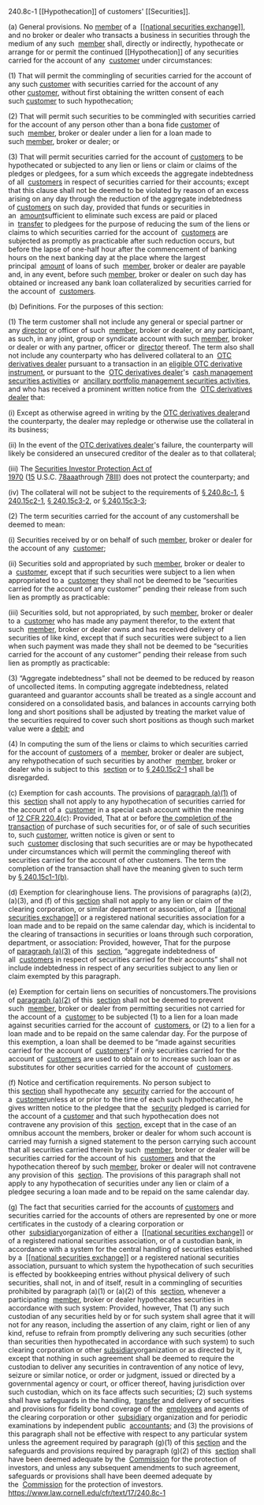 240.8c-1 [[Hypothecation]] of customers' [[Securities]].

(a) General provisions. No [member](https://www.law.cornell.edu/definitions/index.php?width=840&height=800&iframe=true&def_id=9fedf557e2c0804caaab6df6d41fe1fc&term_occur=999&term_src=Title:17:Chapter:II:Part:240:Subpart:A:Subjgrp:67:240.8c-1) of a  [[[national securities exchange]]](https://www.law.cornell.edu/definitions/index.php?width=840&height=800&iframe=true&def_id=76594439aef602ac750f0fd461623dd8&term_occur=999&term_src=Title:17:Chapter:II:Part:240:Subpart:A:Subjgrp:67:240.8c-1), and no broker or dealer who transacts a business in securities through the medium of any such  [member](https://www.law.cornell.edu/definitions/index.php?width=840&height=800&iframe=true&def_id=9fedf557e2c0804caaab6df6d41fe1fc&term_occur=999&term_src=Title:17:Chapter:II:Part:240:Subpart:A:Subjgrp:67:240.8c-1) shall, directly or indirectly, hypothecate or arrange for or permit the continued [[Hypothecation]] of any securities carried for the account of any  [customer](https://www.law.cornell.edu/definitions/index.php?width=840&height=800&iframe=true&def_id=fa3c3abdfe2cddf9d9d152ff0e6f5260&term_occur=999&term_src=Title:17:Chapter:II:Part:240:Subpart:A:Subjgrp:67:240.8c-1) under circumstances: 

(1) That will permit the commingling of securities carried for the account of any such [customer](https://www.law.cornell.edu/definitions/index.php?width=840&height=800&iframe=true&def_id=fa3c3abdfe2cddf9d9d152ff0e6f5260&term_occur=999&term_src=Title:17:Chapter:II:Part:240:Subpart:A:Subjgrp:67:240.8c-1) with securities carried for the account of any other [customer](https://www.law.cornell.edu/definitions/index.php?width=840&height=800&iframe=true&def_id=fa3c3abdfe2cddf9d9d152ff0e6f5260&term_occur=999&term_src=Title:17:Chapter:II:Part:240:Subpart:A:Subjgrp:67:240.8c-1), without first obtaining the written consent of each such [customer](https://www.law.cornell.edu/definitions/index.php?width=840&height=800&iframe=true&def_id=fa3c3abdfe2cddf9d9d152ff0e6f5260&term_occur=999&term_src=Title:17:Chapter:II:Part:240:Subpart:A:Subjgrp:67:240.8c-1) to such hypothecation; 

(2) That will permit such securities to be commingled with securities carried for the account of any person other than a bona fide [customer](https://www.law.cornell.edu/definitions/index.php?width=840&height=800&iframe=true&def_id=fa3c3abdfe2cddf9d9d152ff0e6f5260&term_occur=999&term_src=Title:17:Chapter:II:Part:240:Subpart:A:Subjgrp:67:240.8c-1) of such  [member](https://www.law.cornell.edu/definitions/index.php?width=840&height=800&iframe=true&def_id=9fedf557e2c0804caaab6df6d41fe1fc&term_occur=999&term_src=Title:17:Chapter:II:Part:240:Subpart:A:Subjgrp:67:240.8c-1), broker or dealer under a lien for a loan made to such [member](https://www.law.cornell.edu/definitions/index.php?width=840&height=800&iframe=true&def_id=9fedf557e2c0804caaab6df6d41fe1fc&term_occur=999&term_src=Title:17:Chapter:II:Part:240:Subpart:A:Subjgrp:67:240.8c-1), broker or dealer; or 

(3) That will permit securities carried for the account of [customers](https://www.law.cornell.edu/definitions/index.php?width=840&height=800&iframe=true&def_id=fa3c3abdfe2cddf9d9d152ff0e6f5260&term_occur=999&term_src=Title:17:Chapter:II:Part:240:Subpart:A:Subjgrp:67:240.8c-1) to be hypothecated or subjected to any lien or liens or claim or claims of the pledges or pledgees, for a sum which exceeds the aggregate indebtedness of all  [customers](https://www.law.cornell.edu/definitions/index.php?width=840&height=800&iframe=true&def_id=fa3c3abdfe2cddf9d9d152ff0e6f5260&term_occur=999&term_src=Title:17:Chapter:II:Part:240:Subpart:A:Subjgrp:67:240.8c-1) in respect of securities carried for their accounts; except that this clause shall not be deemed to be violated by reason of an excess arising on any day through the reduction of the aggregate indebtedness of [customers](https://www.law.cornell.edu/definitions/index.php?width=840&height=800&iframe=true&def_id=fa3c3abdfe2cddf9d9d152ff0e6f5260&term_occur=999&term_src=Title:17:Chapter:II:Part:240:Subpart:A:Subjgrp:67:240.8c-1) on such day, provided that funds or securities in an  [amount](https://www.law.cornell.edu/definitions/index.php?width=840&height=800&iframe=true&def_id=f66e12c1939b7e22b804c6f041f4ad90&term_occur=999&term_src=Title:17:Chapter:II:Part:240:Subpart:A:Subjgrp:67:240.8c-1)sufficient to eliminate such excess are paid or placed in  [transfer](https://www.law.cornell.edu/definitions/index.php?width=840&height=800&iframe=true&def_id=e542fdbb590660152a0a609826db8881&term_occur=999&term_src=Title:17:Chapter:II:Part:240:Subpart:A:Subjgrp:67:240.8c-1) to pledgees for the purpose of reducing the sum of the liens or claims to which securities carried for the account of  [customers](https://www.law.cornell.edu/definitions/index.php?width=840&height=800&iframe=true&def_id=fa3c3abdfe2cddf9d9d152ff0e6f5260&term_occur=999&term_src=Title:17:Chapter:II:Part:240:Subpart:A:Subjgrp:67:240.8c-1) are subjected as promptly as practicable after such reduction occurs, but before the lapse of one-half hour after the commencement of banking hours on the next banking day at the place where the largest principal  [amount](https://www.law.cornell.edu/definitions/index.php?width=840&height=800&iframe=true&def_id=f66e12c1939b7e22b804c6f041f4ad90&term_occur=999&term_src=Title:17:Chapter:II:Part:240:Subpart:A:Subjgrp:67:240.8c-1) of loans of such  [member](https://www.law.cornell.edu/definitions/index.php?width=840&height=800&iframe=true&def_id=9fedf557e2c0804caaab6df6d41fe1fc&term_occur=999&term_src=Title:17:Chapter:II:Part:240:Subpart:A:Subjgrp:67:240.8c-1), broker or dealer are payable and, in any event, before such [member](https://www.law.cornell.edu/definitions/index.php?width=840&height=800&iframe=true&def_id=9fedf557e2c0804caaab6df6d41fe1fc&term_occur=999&term_src=Title:17:Chapter:II:Part:240:Subpart:A:Subjgrp:67:240.8c-1), broker or dealer on such day has obtained or increased any bank loan collateralized by securities carried for the account of  [customers](https://www.law.cornell.edu/definitions/index.php?width=840&height=800&iframe=true&def_id=fa3c3abdfe2cddf9d9d152ff0e6f5260&term_occur=999&term_src=Title:17:Chapter:II:Part:240:Subpart:A:Subjgrp:67:240.8c-1). 

(b) Definitions. For the purposes of this section: 

(1) The term customer shall not include any general or special partner or any [director](https://www.law.cornell.edu/definitions/index.php?width=840&height=800&iframe=true&def_id=a31032abb58dea2e145818d799e7e533&term_occur=999&term_src=Title:17:Chapter:II:Part:240:Subpart:A:Subjgrp:67:240.8c-1) or officer of such  [member](https://www.law.cornell.edu/definitions/index.php?width=840&height=800&iframe=true&def_id=9fedf557e2c0804caaab6df6d41fe1fc&term_occur=999&term_src=Title:17:Chapter:II:Part:240:Subpart:A:Subjgrp:67:240.8c-1), broker or dealer, or any participant, as such, in any joint, group or syndicate account with such [member](https://www.law.cornell.edu/definitions/index.php?width=840&height=800&iframe=true&def_id=9fedf557e2c0804caaab6df6d41fe1fc&term_occur=999&term_src=Title:17:Chapter:II:Part:240:Subpart:A:Subjgrp:67:240.8c-1), broker or dealer or with any partner, officer or  [director](https://www.law.cornell.edu/definitions/index.php?width=840&height=800&iframe=true&def_id=a31032abb58dea2e145818d799e7e533&term_occur=999&term_src=Title:17:Chapter:II:Part:240:Subpart:A:Subjgrp:67:240.8c-1) thereof. The term also shall not include any counterparty who has delivered collateral to an  [OTC derivatives dealer](https://www.law.cornell.edu/definitions/index.php?width=840&height=800&iframe=true&def_id=8d035b1603a107a60cd85ef43c9beb0c&term_occur=999&term_src=Title:17:Chapter:II:Part:240:Subpart:A:Subjgrp:67:240.8c-1) pursuant to a transaction in an [eligible OTC derivative instrument](https://www.law.cornell.edu/definitions/index.php?width=840&height=800&iframe=true&def_id=703553027001ed7404bed2f3804d49c3&term_occur=999&term_src=Title:17:Chapter:II:Part:240:Subpart:A:Subjgrp:67:240.8c-1), or pursuant to the  [OTC derivatives dealer](https://www.law.cornell.edu/definitions/index.php?width=840&height=800&iframe=true&def_id=8d035b1603a107a60cd85ef43c9beb0c&term_occur=999&term_src=Title:17:Chapter:II:Part:240:Subpart:A:Subjgrp:67:240.8c-1)'s  [cash management securities activities](https://www.law.cornell.edu/definitions/index.php?width=840&height=800&iframe=true&def_id=7f724d6192eb802f2415fa2cc6af3f0a&term_occur=999&term_src=Title:17:Chapter:II:Part:240:Subpart:A:Subjgrp:67:240.8c-1) or  [ancillary portfolio management securities activities](https://www.law.cornell.edu/definitions/index.php?width=840&height=800&iframe=true&def_id=9359acd340915ef358fb3f829b3790b9&term_occur=999&term_src=Title:17:Chapter:II:Part:240:Subpart:A:Subjgrp:67:240.8c-1), and who has received a prominent written notice from the  [OTC derivatives dealer](https://www.law.cornell.edu/definitions/index.php?width=840&height=800&iframe=true&def_id=8d035b1603a107a60cd85ef43c9beb0c&term_occur=999&term_src=Title:17:Chapter:II:Part:240:Subpart:A:Subjgrp:67:240.8c-1) that:

(i) Except as otherwise agreed in writing by the [OTC derivatives dealer](https://www.law.cornell.edu/definitions/index.php?width=840&height=800&iframe=true&def_id=8d035b1603a107a60cd85ef43c9beb0c&term_occur=999&term_src=Title:17:Chapter:II:Part:240:Subpart:A:Subjgrp:67:240.8c-1)and the counterparty, the dealer may repledge or otherwise use the collateral in its business;

(ii) In the event of the [OTC derivatives dealer](https://www.law.cornell.edu/definitions/index.php?width=840&height=800&iframe=true&def_id=8d035b1603a107a60cd85ef43c9beb0c&term_occur=999&term_src=Title:17:Chapter:II:Part:240:Subpart:A:Subjgrp:67:240.8c-1)'s failure, the counterparty will likely be considered an unsecured creditor of the dealer as to that collateral;

(iii) The [Securities Investor Protection Act of 1970](https://www.law.cornell.edu/topn/securities_investor_protection_act_of_1970) ([15](https://www.law.cornell.edu/uscode/text/15) U.S.C. [78aaa](https://www.law.cornell.edu/uscode/text/15/78aaa)through [78lll](https://www.law.cornell.edu/uscode/text/15/78lll)) does not protect the counterparty; and

(iv) The collateral will not be subject to the requirements of [§ 240.8c-1](https://www.law.cornell.edu/cfr/text/17/240.8c-1), [§ 240.15c2-1](https://www.law.cornell.edu/cfr/text/17/240.15c2-1), [§ 240.15c3-2](https://www.law.cornell.edu/cfr/text/17/240.15c3-2), or [§ 240.15c3-3](https://www.law.cornell.edu/cfr/text/17/240.15c3-3);

(2) The term securities carried for the account of any customershall be deemed to mean: 

(i) Securities received by or on behalf of such [member](https://www.law.cornell.edu/definitions/index.php?width=840&height=800&iframe=true&def_id=9fedf557e2c0804caaab6df6d41fe1fc&term_occur=999&term_src=Title:17:Chapter:II:Part:240:Subpart:A:Subjgrp:67:240.8c-1), broker or dealer for the account of any  [customer](https://www.law.cornell.edu/definitions/index.php?width=840&height=800&iframe=true&def_id=fa3c3abdfe2cddf9d9d152ff0e6f5260&term_occur=999&term_src=Title:17:Chapter:II:Part:240:Subpart:A:Subjgrp:67:240.8c-1); 

(ii) Securities sold and appropriated by such [member](https://www.law.cornell.edu/definitions/index.php?width=840&height=800&iframe=true&def_id=9fedf557e2c0804caaab6df6d41fe1fc&term_occur=999&term_src=Title:17:Chapter:II:Part:240:Subpart:A:Subjgrp:67:240.8c-1), broker or dealer to a  [customer](https://www.law.cornell.edu/definitions/index.php?width=840&height=800&iframe=true&def_id=fa3c3abdfe2cddf9d9d152ff0e6f5260&term_occur=999&term_src=Title:17:Chapter:II:Part:240:Subpart:A:Subjgrp:67:240.8c-1), except that if such securities were subject to a lien when appropriated to a  [customer](https://www.law.cornell.edu/definitions/index.php?width=840&height=800&iframe=true&def_id=fa3c3abdfe2cddf9d9d152ff0e6f5260&term_occur=999&term_src=Title:17:Chapter:II:Part:240:Subpart:A:Subjgrp:67:240.8c-1) they shall not be deemed to be “securities carried for the account of any customer” pending their release from such lien as promptly as practicable: 

(iii) Securities sold, but not appropriated, by such [member](https://www.law.cornell.edu/definitions/index.php?width=840&height=800&iframe=true&def_id=9fedf557e2c0804caaab6df6d41fe1fc&term_occur=999&term_src=Title:17:Chapter:II:Part:240:Subpart:A:Subjgrp:67:240.8c-1), broker or dealer to a  [customer](https://www.law.cornell.edu/definitions/index.php?width=840&height=800&iframe=true&def_id=fa3c3abdfe2cddf9d9d152ff0e6f5260&term_occur=999&term_src=Title:17:Chapter:II:Part:240:Subpart:A:Subjgrp:67:240.8c-1) who has made any payment therefor, to the extent that such  [member](https://www.law.cornell.edu/definitions/index.php?width=840&height=800&iframe=true&def_id=9fedf557e2c0804caaab6df6d41fe1fc&term_occur=999&term_src=Title:17:Chapter:II:Part:240:Subpart:A:Subjgrp:67:240.8c-1), broker or dealer owns and has received delivery of securities of like kind, except that if such securities were subject to a lien when such payment was made they shall not be deemed to be “securities carried for the account of any customer” pending their release from such lien as promptly as practicable: 

(3) “Aggregate indebtedness” shall not be deemed to be reduced by reason of uncollected items. In computing aggregate indebtedness, related guaranteed and guarantor accounts shall be treated as a single account and considered on a consolidated basis, and balances in accounts carrying both long and short positions shall be adjusted by treating the market value of the securities required to cover such short positions as though such market value were a [debit](https://www.law.cornell.edu/definitions/index.php?width=840&height=800&iframe=true&def_id=8fd704619c3317bd8c7b615e64591cf5&term_occur=999&term_src=Title:17:Chapter:II:Part:240:Subpart:A:Subjgrp:67:240.8c-1); and 

(4) In computing the sum of the liens or claims to which securities carried for the account of [customers](https://www.law.cornell.edu/definitions/index.php?width=840&height=800&iframe=true&def_id=fa3c3abdfe2cddf9d9d152ff0e6f5260&term_occur=999&term_src=Title:17:Chapter:II:Part:240:Subpart:A:Subjgrp:67:240.8c-1) of a  [member](https://www.law.cornell.edu/definitions/index.php?width=840&height=800&iframe=true&def_id=9fedf557e2c0804caaab6df6d41fe1fc&term_occur=999&term_src=Title:17:Chapter:II:Part:240:Subpart:A:Subjgrp:67:240.8c-1), broker or dealer are subject, any rehypothecation of such securities by another  [member](https://www.law.cornell.edu/definitions/index.php?width=840&height=800&iframe=true&def_id=9fedf557e2c0804caaab6df6d41fe1fc&term_occur=999&term_src=Title:17:Chapter:II:Part:240:Subpart:A:Subjgrp:67:240.8c-1), broker or dealer who is subject to this  [section](https://www.law.cornell.edu/definitions/index.php?width=840&height=800&iframe=true&def_id=173a7921097964a53368c5594b93546a&term_occur=999&term_src=Title:17:Chapter:II:Part:240:Subpart:A:Subjgrp:67:240.8c-1) or to [§ 240.15c2-1](https://www.law.cornell.edu/cfr/text/17/240.15c2-1) shall be disregarded. 

(c) Exemption for cash accounts. The provisions of [paragraph (a)(1)](https://www.law.cornell.edu/cfr/text/17/240.8c-1#a_1) of this  [section](https://www.law.cornell.edu/definitions/index.php?width=840&height=800&iframe=true&def_id=173a7921097964a53368c5594b93546a&term_occur=999&term_src=Title:17:Chapter:II:Part:240:Subpart:A:Subjgrp:67:240.8c-1) shall not apply to any hypothecation of securities carried for the account of a  [customer](https://www.law.cornell.edu/definitions/index.php?width=840&height=800&iframe=true&def_id=fa3c3abdfe2cddf9d9d152ff0e6f5260&term_occur=999&term_src=Title:17:Chapter:II:Part:240:Subpart:A:Subjgrp:67:240.8c-1) in a special cash account within the meaning of [12 CFR 220.4](https://www.law.cornell.edu/cfr/text/12/220.4)(c): Provided, That at or before [the completion of the transaction](https://www.law.cornell.edu/definitions/index.php?width=840&height=800&iframe=true&def_id=f4f5d5a8bd6e89b80d69bee360161ae6&term_occur=999&term_src=Title:17:Chapter:II:Part:240:Subpart:A:Subjgrp:67:240.8c-1) of purchase of such securities for, or of sale of such securities to, such [customer](https://www.law.cornell.edu/definitions/index.php?width=840&height=800&iframe=true&def_id=fa3c3abdfe2cddf9d9d152ff0e6f5260&term_occur=999&term_src=Title:17:Chapter:II:Part:240:Subpart:A:Subjgrp:67:240.8c-1), written notice is given or sent to such  [customer](https://www.law.cornell.edu/definitions/index.php?width=840&height=800&iframe=true&def_id=fa3c3abdfe2cddf9d9d152ff0e6f5260&term_occur=999&term_src=Title:17:Chapter:II:Part:240:Subpart:A:Subjgrp:67:240.8c-1) disclosing that such securities are or may be hypothecated under circumstances which will permit the commingling thereof with securities carried for the account of other customers. The term the completion of the transaction shall have the meaning given to such term by [§ 240.15c1-1(b)](https://www.law.cornell.edu/cfr/text/17/240.15c1-1#b). 

(d) Exemption for clearinghouse liens. The provisions of paragraphs (a)(2), (a)(3), and (f) of this [section](https://www.law.cornell.edu/definitions/index.php?width=840&height=800&iframe=true&def_id=173a7921097964a53368c5594b93546a&term_occur=999&term_src=Title:17:Chapter:II:Part:240:Subpart:A:Subjgrp:67:240.8c-1) shall not apply to any lien or claim of the clearing corporation, or similar department or association, of a  [[[national securities exchange]]](https://www.law.cornell.edu/definitions/index.php?width=840&height=800&iframe=true&def_id=76594439aef602ac750f0fd461623dd8&term_occur=999&term_src=Title:17:Chapter:II:Part:240:Subpart:A:Subjgrp:67:240.8c-1) or a registered national securities association for a loan made and to be repaid on the same calendar day, which is incidental to the clearing of transactions in securities or loans through such corporation, department, or association: Provided, however, That for the purpose of [paragraph (a)(3)](https://www.law.cornell.edu/cfr/text/17/240.8c-1#a_3) of this  [section](https://www.law.cornell.edu/definitions/index.php?width=840&height=800&iframe=true&def_id=173a7921097964a53368c5594b93546a&term_occur=999&term_src=Title:17:Chapter:II:Part:240:Subpart:A:Subjgrp:67:240.8c-1), “aggregate indebtedness of all  [customers](https://www.law.cornell.edu/definitions/index.php?width=840&height=800&iframe=true&def_id=fa3c3abdfe2cddf9d9d152ff0e6f5260&term_occur=999&term_src=Title:17:Chapter:II:Part:240:Subpart:A:Subjgrp:67:240.8c-1) in respect of securities carried for their accounts” shall not include indebtedness in respect of any securities subject to any lien or claim exempted by this paragraph. 

(e) Exemption for certain liens on securities of noncustomers.The provisions of [paragraph (a)(2)](https://www.law.cornell.edu/cfr/text/17/240.8c-1#a_2) of this  [section](https://www.law.cornell.edu/definitions/index.php?width=840&height=800&iframe=true&def_id=173a7921097964a53368c5594b93546a&term_occur=999&term_src=Title:17:Chapter:II:Part:240:Subpart:A:Subjgrp:67:240.8c-1) shall not be deemed to prevent such  [member](https://www.law.cornell.edu/definitions/index.php?width=840&height=800&iframe=true&def_id=9fedf557e2c0804caaab6df6d41fe1fc&term_occur=999&term_src=Title:17:Chapter:II:Part:240:Subpart:A:Subjgrp:67:240.8c-1), broker or dealer from permitting securities not carried for the account of a  [customer](https://www.law.cornell.edu/definitions/index.php?width=840&height=800&iframe=true&def_id=fa3c3abdfe2cddf9d9d152ff0e6f5260&term_occur=999&term_src=Title:17:Chapter:II:Part:240:Subpart:A:Subjgrp:67:240.8c-1) to be subjected (1) to a lien for a loan made against securities carried for the account of  [customers](https://www.law.cornell.edu/definitions/index.php?width=840&height=800&iframe=true&def_id=fa3c3abdfe2cddf9d9d152ff0e6f5260&term_occur=999&term_src=Title:17:Chapter:II:Part:240:Subpart:A:Subjgrp:67:240.8c-1), or (2) to a lien for a loan made and to be repaid on the same calendar day. For the purpose of this exemption, a loan shall be deemed to be “made against securities carried for the account of  [customers](https://www.law.cornell.edu/definitions/index.php?width=840&height=800&iframe=true&def_id=fa3c3abdfe2cddf9d9d152ff0e6f5260&term_occur=999&term_src=Title:17:Chapter:II:Part:240:Subpart:A:Subjgrp:67:240.8c-1)” if only securities carried for the account of  [customers](https://www.law.cornell.edu/definitions/index.php?width=840&height=800&iframe=true&def_id=fa3c3abdfe2cddf9d9d152ff0e6f5260&term_occur=999&term_src=Title:17:Chapter:II:Part:240:Subpart:A:Subjgrp:67:240.8c-1) are used to obtain or to increase such loan or as substitutes for other securities carried for the account of  [customers](https://www.law.cornell.edu/definitions/index.php?width=840&height=800&iframe=true&def_id=fa3c3abdfe2cddf9d9d152ff0e6f5260&term_occur=999&term_src=Title:17:Chapter:II:Part:240:Subpart:A:Subjgrp:67:240.8c-1). 

(f) Notice and certification requirements. No person subject to this [section](https://www.law.cornell.edu/definitions/index.php?width=840&height=800&iframe=true&def_id=173a7921097964a53368c5594b93546a&term_occur=999&term_src=Title:17:Chapter:II:Part:240:Subpart:A:Subjgrp:67:240.8c-1) shall hypothecate any  [security](https://www.law.cornell.edu/definitions/index.php?width=840&height=800&iframe=true&def_id=47d6e27e61dfff82045ac4df0f0eeb4f&term_occur=999&term_src=Title:17:Chapter:II:Part:240:Subpart:A:Subjgrp:67:240.8c-1) carried for the account of a  [customer](https://www.law.cornell.edu/definitions/index.php?width=840&height=800&iframe=true&def_id=fa3c3abdfe2cddf9d9d152ff0e6f5260&term_occur=999&term_src=Title:17:Chapter:II:Part:240:Subpart:A:Subjgrp:67:240.8c-1)unless at or prior to the time of each such hypothecation, he gives written notice to the pledgee that the  [security](https://www.law.cornell.edu/definitions/index.php?width=840&height=800&iframe=true&def_id=47d6e27e61dfff82045ac4df0f0eeb4f&term_occur=999&term_src=Title:17:Chapter:II:Part:240:Subpart:A:Subjgrp:67:240.8c-1) pledged is carried for the account of a [customer](https://www.law.cornell.edu/definitions/index.php?width=840&height=800&iframe=true&def_id=fa3c3abdfe2cddf9d9d152ff0e6f5260&term_occur=999&term_src=Title:17:Chapter:II:Part:240:Subpart:A:Subjgrp:67:240.8c-1) and that such hypothecation does not contravene any provision of this  [section](https://www.law.cornell.edu/definitions/index.php?width=840&height=800&iframe=true&def_id=173a7921097964a53368c5594b93546a&term_occur=999&term_src=Title:17:Chapter:II:Part:240:Subpart:A:Subjgrp:67:240.8c-1), except that in the case of an omnibus account the members, broker or dealer for whom such account is carried may furnish a signed statement to the person carrying such account that all securities carried therein by such  [member](https://www.law.cornell.edu/definitions/index.php?width=840&height=800&iframe=true&def_id=9fedf557e2c0804caaab6df6d41fe1fc&term_occur=999&term_src=Title:17:Chapter:II:Part:240:Subpart:A:Subjgrp:67:240.8c-1), broker or dealer will be securities carried for the account of his  [customers](https://www.law.cornell.edu/definitions/index.php?width=840&height=800&iframe=true&def_id=fa3c3abdfe2cddf9d9d152ff0e6f5260&term_occur=999&term_src=Title:17:Chapter:II:Part:240:Subpart:A:Subjgrp:67:240.8c-1) and that the hypothecation thereof by such [member](https://www.law.cornell.edu/definitions/index.php?width=840&height=800&iframe=true&def_id=9fedf557e2c0804caaab6df6d41fe1fc&term_occur=999&term_src=Title:17:Chapter:II:Part:240:Subpart:A:Subjgrp:67:240.8c-1), broker or dealer will not contravene any provision of this  [section](https://www.law.cornell.edu/definitions/index.php?width=840&height=800&iframe=true&def_id=173a7921097964a53368c5594b93546a&term_occur=999&term_src=Title:17:Chapter:II:Part:240:Subpart:A:Subjgrp:67:240.8c-1). The provisions of this paragraph shall not apply to any hypothecation of securities under any lien or claim of a pledgee securing a loan made and to be repaid on the same calendar day. 

(g) The fact that securities carried for the accounts of [customers](https://www.law.cornell.edu/definitions/index.php?width=840&height=800&iframe=true&def_id=fa3c3abdfe2cddf9d9d152ff0e6f5260&term_occur=999&term_src=Title:17:Chapter:II:Part:240:Subpart:A:Subjgrp:67:240.8c-1) and securities carried for the accounts of others are represented by one or more certificates in the custody of a clearing corporation or other  [subsidiary](https://www.law.cornell.edu/definitions/index.php?width=840&height=800&iframe=true&def_id=7563c6d42ea93f433cda6a6954207bf8&term_occur=999&term_src=Title:17:Chapter:II:Part:240:Subpart:A:Subjgrp:67:240.8c-1)organization of either a  [[[national securities exchange]]](https://www.law.cornell.edu/definitions/index.php?width=840&height=800&iframe=true&def_id=76594439aef602ac750f0fd461623dd8&term_occur=999&term_src=Title:17:Chapter:II:Part:240:Subpart:A:Subjgrp:67:240.8c-1) or of a registered national securities association, or of a custodian bank, in accordance with a system for the central handling of securities established by a  [[[national securities exchange]]](https://www.law.cornell.edu/definitions/index.php?width=840&height=800&iframe=true&def_id=76594439aef602ac750f0fd461623dd8&term_occur=999&term_src=Title:17:Chapter:II:Part:240:Subpart:A:Subjgrp:67:240.8c-1) or a registered national securities association, pursuant to which system the hypothecation of such securities is effected by bookkeeping entries without physical delivery of such securities, shall not, in and of itself, result in a commingling of securities prohibited by paragraph (a)(1) or (a)(2) of this  [section](https://www.law.cornell.edu/definitions/index.php?width=840&height=800&iframe=true&def_id=173a7921097964a53368c5594b93546a&term_occur=999&term_src=Title:17:Chapter:II:Part:240:Subpart:A:Subjgrp:67:240.8c-1), whenever a participating  [member](https://www.law.cornell.edu/definitions/index.php?width=840&height=800&iframe=true&def_id=9fedf557e2c0804caaab6df6d41fe1fc&term_occur=999&term_src=Title:17:Chapter:II:Part:240:Subpart:A:Subjgrp:67:240.8c-1), broker or dealer hypothecates securities in accordance with such system: Provided, however, That (1) any such custodian of any securities held by or for such system shall agree that it will not for any reason, including the assertion of any claim, right or lien of any kind, refuse to refrain from promptly delivering any such securities (other than securities then hypothecated in accordance with such system) to such clearing corporation or other [subsidiary](https://www.law.cornell.edu/definitions/index.php?width=840&height=800&iframe=true&def_id=7563c6d42ea93f433cda6a6954207bf8&term_occur=999&term_src=Title:17:Chapter:II:Part:240:Subpart:A:Subjgrp:67:240.8c-1)organization or as directed by it, except that nothing in such agreement shall be deemed to require the custodian to deliver any securities in contravention of any notice of levy, seizure or similar notice, or order or judgment, issued or directed by a governmental agency or court, or officer thereof, having jurisdiction over such custodian, which on its face affects such securities; (2) such systems shall have safeguards in the handling,  [transfer](https://www.law.cornell.edu/definitions/index.php?width=840&height=800&iframe=true&def_id=e542fdbb590660152a0a609826db8881&term_occur=999&term_src=Title:17:Chapter:II:Part:240:Subpart:A:Subjgrp:67:240.8c-1) and delivery of securities and provisions for fidelity bond coverage of the  [employees](https://www.law.cornell.edu/definitions/index.php?width=840&height=800&iframe=true&def_id=9b37a7ac10df61d20c7278930d7cc482&term_occur=999&term_src=Title:17:Chapter:II:Part:240:Subpart:A:Subjgrp:67:240.8c-1) and agents of the clearing corporation or other  [subsidiary](https://www.law.cornell.edu/definitions/index.php?width=840&height=800&iframe=true&def_id=7563c6d42ea93f433cda6a6954207bf8&term_occur=999&term_src=Title:17:Chapter:II:Part:240:Subpart:A:Subjgrp:67:240.8c-1) organization and for periodic examinations by independent public  [accountants](https://www.law.cornell.edu/definitions/index.php?width=840&height=800&iframe=true&def_id=9614d02c7874f5ba8fe7020b19424aae&term_occur=999&term_src=Title:17:Chapter:II:Part:240:Subpart:A:Subjgrp:67:240.8c-1); and (3) the provisions of this paragraph shall not be effective with respect to any particular system unless the agreement required by paragraph (g)(1) of this [section](https://www.law.cornell.edu/definitions/index.php?width=840&height=800&iframe=true&def_id=173a7921097964a53368c5594b93546a&term_occur=999&term_src=Title:17:Chapter:II:Part:240:Subpart:A:Subjgrp:67:240.8c-1) and the safeguards and provisions required by paragraph (g)(2) of this  [section](https://www.law.cornell.edu/definitions/index.php?width=840&height=800&iframe=true&def_id=173a7921097964a53368c5594b93546a&term_occur=999&term_src=Title:17:Chapter:II:Part:240:Subpart:A:Subjgrp:67:240.8c-1) shall have been deemed adequate by the  [Commission](https://www.law.cornell.edu/definitions/index.php?width=840&height=800&iframe=true&def_id=f68494243ca2dfa980720c82d7ae2777&term_occur=999&term_src=Title:17:Chapter:II:Part:240:Subpart:A:Subjgrp:67:240.8c-1) for the protection of investors, and unless any subsequent amendments to such agreement, safeguards or provisions shall have been deemed adequate by the  [Commission](https://www.law.cornell.edu/definitions/index.php?width=840&height=800&iframe=true&def_id=f68494243ca2dfa980720c82d7ae2777&term_occur=999&term_src=Title:17:Chapter:II:Part:240:Subpart:A:Subjgrp:67:240.8c-1) for the protection of investors.
https://www.law.cornell.edu/cfr/text/17/240.8c-1
